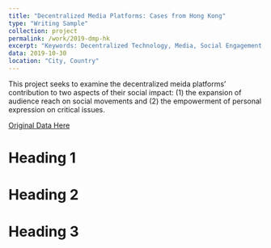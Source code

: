 ```yaml
---
title: "Decentralized Media Platforms: Cases from Hong Kong"
type: "Writing Sample"
collection: project
permalink: /work/2019-dmp-hk
excerpt: "Keywords: Decentralized Technology, Media, Social Engagement, Security, Hong Kong"
data: 2019-10-30
location: "City, Country"
---
```


This project seeks to examine the decentralized meida platforms’ contribution to two aspects of their social impact:
(1) the expansion of audience reach on social movements and (2) the empowerment of personal expression on critical issues.

[Original Data Here](https://github.com/ginxiaojinzheng/dmp_hk)


Heading 1
======

Heading 2
======

Heading 3
======
